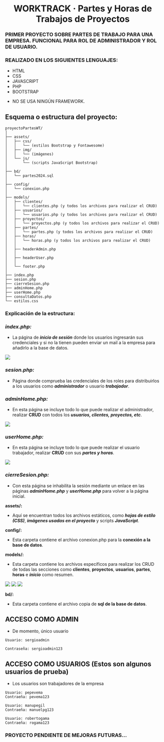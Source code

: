 <h1><center> WORKTRACK · Partes y Horas de Trabajos de Proyectos </center> </h1>

### PRIMER PROYECTO SOBRE PARTES DE TRABAJO PARA UNA EMPRESA. FUNCIONAL PARA ROL DE ADMINISTRADOR Y ROL DE USUARIO.
### REALIZADO EN LOS SIGUIENTES LENGUAJES:
* HTML
* CSS
* JAVASCRIPT
* PHP
* BOOTSTRAP
- NO SE USA NINGÚN FRAMEWORK.

## Esquema o estructura del proyecto:
```
proyectoPartesWT/
│
├── assets/
│   ├── css/
│   │   └── (estilos Bootstrap y Fontawesome)
│   ├── img/
│   │   └── (imágenes)
│   └── js/
│       └── (scripts JavaScript Bootstrap)
│  
├── bd/
│   └── partes2024.sql
│
├── config/
│   └── conexion.php
│
├── models/
│   ├── clientes/
│   │   └── clientes.php (y todos los archivos para realizar el CRUD)
│   ├── usuarios/
│   │   └── usuarios.php (y todos los archivos para realizar el CRUD)
│   ├── proyectos/
│   │   └── proyectos.php (y todos los archivos para realizar el CRUD)
│   ├── partes/
│   │   └── partes.php (y todos los archivos para realizar el CRUD)
│   ├── horas/
│   │   └── horas.php (y todos los archivos para realizar el CRUD)
│   │ 
│   ├── headerAdmin.php
│   │
│   ├── headerUser.php
│   │
│   └── footer.php
│
├── index.php
├── sesion.php
├── cierreSesion.php
├── adminHome.php
├── userHome.php
├── consultaDatos.php
└── estilos.css
```

### Explicación de la estructura:

### ***index.php:***
- La página de ***inicio de sesión*** donde los usuarios ingresarán sus credenciales y si no la tienen pueden enviar un mail a la empresa para añadirlo a la base de datos.

![](https://github.com/Serchie77/proyectoPartesWT/blob/main/imgWebApp/INICIO-ACCESO.png)

### ***sesion.php:***
-  Página donde comprueba las credenciales de los roles para distribuirlos a los usuarios como ***administrador*** o usuario ***trabajador***.

### ***adminHome.php:***
- En esta página se incluye todo lo que puede realizar el administrador, realizar **CRUD** con todos los ***usuarios, clientes, proyectos, etc***.

![](https://github.com/Serchie77/proyectoPartesWT/blob/main/imgWebApp/admin.png)


### ***userHome.php:***
- En esta página se incluye todo lo que puede realizar el usuario trabajador, realizar **CRUD** con sus ***partes y horas***.

![](https://github.com/Serchie77/proyectoPartesWT/blob/main/imgWebApp/usuario.png)

### ***cierreSesion.php:***
- Con esta página se inhabilita la sesión mediante un enlace en las páginas ***adminHome.php*** y ***userHome.php*** para volver a la página inicial.

**assets/:**
- Aquí se encuentran todos los archivos estáticos, como ***hojas de estilo (CSS)***, ***imágenes usadas en el proyecto*** y scripts ***JavaScript***.

**config/:**
- Esta carpeta contiene el archivo conexion.php para la **conexión a la base de datos**.

**models/:**
- Esta carpeta contiene los archivos específicos para realizar los CRUD de todas las secciones como **clientes**, **proyectos**, **usuarios**, **partes**, **horas** e ***inicio*** como resumen.

![](https://github.com/Serchie77/proyectoPartesWT/blob/main/imgWebApp/admin-clientes-nuevo.png)
![](https://github.com/Serchie77/proyectoPartesWT/blob/main/imgWebApp/admin-partesAgregar.png)
![](https://github.com/Serchie77/proyectoPartesWT/blob/main/imgWebApp/admin-horasEdicion.png)

**bd/:**
- Esta carpeta contiene el archivo copia de **sql de la base de datos**.



## ACCESO COMO ADMIN
- De momento, único usuario
```
Usuario: sergioadmin

Contraseña: sergioadmin123
```

## ACCESO COMO USUARIOS (Estos son algunos usuarios de prueba)
- Los usuarios son trabajadores de la empresa

```
Usuario: pepevema
Contraeña: pevema123
```

```
Usuario: manupegil
Contraeña: manuelpg123
```

```
Usuario: robertogama
Contraeña: rogama123
```

### PROYECTO PENDIENTE DE MEJORAS FUTURAS...
